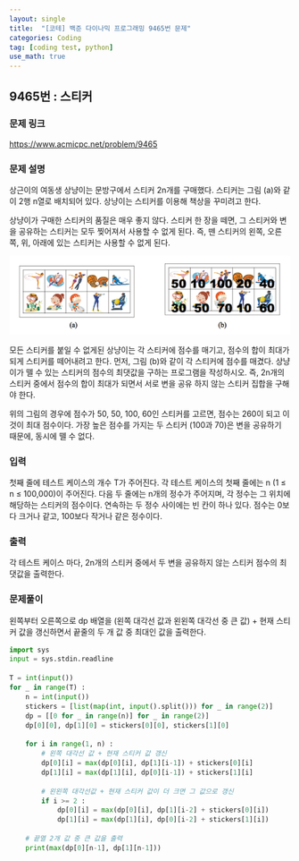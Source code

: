 ```yaml
---
layout: single
title:  "[코테] 백준 다이나믹 프로그래밍 9465번 문제"
categories: Coding
tag: [coding test, python]
use_math: true
---
```


## 9465번 : 스티커
### 문제 링크
<https://www.acmicpc.net/problem/9465>

### 문제 설명
상근이의 여동생 상냥이는 문방구에서 스티커 2n개를 구매했다. 스티커는 그림 (a)와 같이 2행 n열로 배치되어 있다. 상냥이는 스티커를 이용해 책상을 꾸미려고 한다.

상냥이가 구매한 스티커의 품질은 매우 좋지 않다. 스티커 한 장을 떼면, 그 스티커와 변을 공유하는 스티커는 모두 찢어져서 사용할 수 없게 된다. 즉, 뗀 스티커의 왼쪽, 오른쪽, 위, 아래에 있는 스티커는 사용할 수 없게 된다.

![그림2](/images/20241216_2.png)

모든 스티커를 붙일 수 없게된 상냥이는 각 스티커에 점수를 매기고, 점수의 합이 최대가 되게 스티커를 떼어내려고 한다. 먼저, 그림 (b)와 같이 각 스티커에 점수를 매겼다. 상냥이가 뗄 수 있는 스티커의 점수의 최댓값을 구하는 프로그램을 작성하시오. 즉, 2n개의 스티커 중에서 점수의 합이 최대가 되면서 서로 변을 공유 하지 않는 스티커 집합을 구해야 한다.

위의 그림의 경우에 점수가 50, 50, 100, 60인 스티커를 고르면, 점수는 260이 되고 이 것이 최대 점수이다. 가장 높은 점수를 가지는 두 스티커 (100과 70)은 변을 공유하기 때문에, 동시에 뗄 수 없다.

### 입력
첫째 줄에 테스트 케이스의 개수 T가 주어진다. 각 테스트 케이스의 첫째 줄에는 n (1 ≤ n ≤ 100,000)이 주어진다. 다음 두 줄에는 n개의 정수가 주어지며, 각 정수는 그 위치에 해당하는 스티커의 점수이다. 연속하는 두 정수 사이에는 빈 칸이 하나 있다. 점수는 0보다 크거나 같고, 100보다 작거나 같은 정수이다. 

### 출력
각 테스트 케이스 마다, 2n개의 스티커 중에서 두 변을 공유하지 않는 스티커 점수의 최댓값을 출력한다.

### 문제풀이
왼쪽부터 오른쪽으로 dp 배열을 (왼쪽 대각선 값과 왼왼쪽 대각선 중 큰 값) + 현재 스티커 값을 갱신하면서 끝줄의 두 개 값 중 최대인 값을 출력한다.

```python
import sys
input = sys.stdin.readline

T = int(input())
for _ in range(T) :
    n = int(input())
    stickers = [list(map(int, input().split())) for _ in range(2)]
    dp = [[0 for _ in range(n)] for _ in range(2)]
    dp[0][0], dp[1][0] = stickers[0][0], stickers[1][0]
    
    for i in range(1, n) :
        # 왼쪽 대각선 값 + 현재 스티커 값 갱신
        dp[0][i] = max(dp[0][i], dp[1][i-1]) + stickers[0][i]
        dp[1][i] = max(dp[1][i], dp[0][i-1]) + stickers[1][i]

        # 왼왼쪽 대각선값 + 현재 스티커 값이 더 크면 그 값으로 갱신
        if i >= 2 :
            dp[0][i] = max(dp[0][i], dp[1][i-2] + stickers[0][i])
            dp[1][i] = max(dp[1][i], dp[0][i-2] + stickers[1][i])

    # 끝열 2개 값 중 큰 값을 출력
    print(max(dp[0][n-1], dp[1][n-1]))
```
